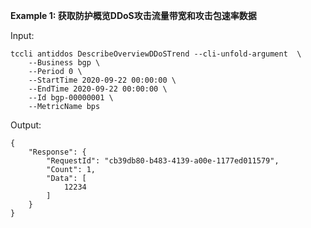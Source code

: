 **Example 1: 获取防护概览DDoS攻击流量带宽和攻击包速率数据**



Input: 

```
tccli antiddos DescribeOverviewDDoSTrend --cli-unfold-argument  \
    --Business bgp \
    --Period 0 \
    --StartTime 2020-09-22 00:00:00 \
    --EndTime 2020-09-22 00:00:00 \
    --Id bgp-00000001 \
    --MetricName bps
```

Output: 
```
{
    "Response": {
        "RequestId": "cb39db80-b483-4139-a00e-1177ed011579",
        "Count": 1,
        "Data": [
            12234
        ]
    }
}
```

